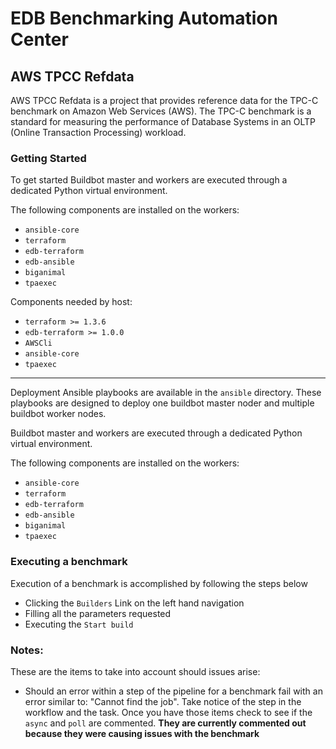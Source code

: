 # EDB Benchmarking Automation Center
## AWS TPCC Refdata

AWS TPCC Refdata is a project that provides reference data for the TPC-C benchmark on Amazon Web Services (AWS). The TPC-C benchmark is a standard for measuring the performance of Database Systems in an OLTP (Online Transaction Processing) workload.

### Getting Started

To get started Buildbot master and workers are executed through a dedicated Python virtual
environment.

The following components are installed on the workers:
- `ansible-core`
- `terraform`
- `edb-terraform`
- `edb-ansible`
- `biganimal`
- `tpaexec`

Components needed by host:
- `terraform >= 1.3.6`
- `edb-terraform >= 1.0.0`
- `AWSCli`
- `ansible-core`
- `tpaexec`

---

Deployment Ansible playbooks are available in the `ansible` directory. These
playbooks are designed to deploy one buildbot master noder and multiple buildbot
worker nodes.

Buildbot master and workers are executed through a dedicated Python virtual
environment.

The following components are installed on the workers:
- `ansible-core`
- `terraform`
- `edb-terraform`
- `edb-ansible`
- `biganimal`
- `tpaexec`

### Executing a benchmark

Execution of a benchmark is accomplished by following the steps below

- Clicking the `Builders` Link on the left hand navigation
- Filling all the parameters requested 
- Executing the `Start build`

### Notes:

These are the items to take into account should issues arise:

- Should an error within a step of the pipeline for a benchmark fail with an error similar to: "Cannot find the job". Take notice of the step in the workflow and the task. Once you have those items check to see if the `async` and `poll` are commented. **They are currently commented out because they were causing issues with the benchmark**
